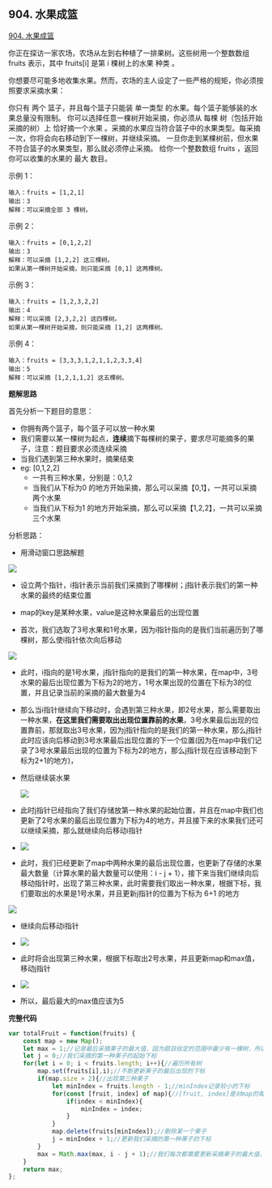 ## 904. 水果成篮

[904. 水果成篮](https://leetcode.cn/problems/fruit-into-baskets/)

你正在探访一家农场，农场从左到右种植了一排果树。这些树用一个整数数组 fruits 表示，其中 fruits[i] 是第 i 棵树上的水果 种类 。

你想要尽可能多地收集水果。然而，农场的主人设定了一些严格的规矩，你必须按照要求采摘水果：

你只有 两个 篮子，并且每个篮子只能装 单一类型 的水果。每个篮子能够装的水果总量没有限制。
你可以选择任意一棵树开始采摘，你必须从 每棵 树（包括开始采摘的树）上 恰好摘一个水果 。采摘的水果应当符合篮子中的水果类型。每采摘一次，你将会向右移动到下一棵树，并继续采摘。
一旦你走到某棵树前，但水果不符合篮子的水果类型，那么就必须停止采摘。
给你一个整数数组 fruits ，返回你可以收集的水果的 最大 数目。

 

示例 1：

```
输入：fruits = [1,2,1]
输出：3
解释：可以采摘全部 3 棵树。
```


示例 2：

```
输入：fruits = [0,1,2,2]
输出：3
解释：可以采摘 [1,2,2] 这三棵树。
如果从第一棵树开始采摘，则只能采摘 [0,1] 这两棵树。
```


示例 3：

```
输入：fruits = [1,2,3,2,2]
输出：4
解释：可以采摘 [2,3,2,2] 这四棵树。
如果从第一棵树开始采摘，则只能采摘 [1,2] 这两棵树。
```


示例 4：

```
输入：fruits = [3,3,3,1,2,1,1,2,3,3,4]
输出：5
解释：可以采摘 [1,2,1,1,2] 这五棵树。
```



**题解思路**

首先分析一下题目的意思：

- 你拥有两个篮子，每个篮子可以放一种水果
- 我们需要以某一棵树为起点，**连续**摘下每棵树的果子，要求尽可能摘多的果子，注意：题目要求必须连续采摘
- 当我们遇到第三种水果时，摘果结束
- eg: [0,1,2,2]
  - 一共有三种水果，分别是：0,1,2
  - 当我们从下标为0 的地方开始采摘，那么可以采摘【0,1】，一共可以采摘两个水果
  - 当我们从下标为1 的地方开始采摘，那么可以采摘【1,2,2】，一共可以采摘三个水果



分析思路：

- 用滑动窗口思路解题

![](./图片/904.1.jpg)

- 设立两个指针，i指针表示当前我们采摘到了哪棵树；j指针表示我们的第一种水果的最终的结束位置
- map的key是某种水果，value是这种水果最后的出现位置

- 首次，我们选取了3号水果和1号水果，因为i指针指向的是我们当前遍历到了哪棵树，那么使i指针依次向后移动

![](./图片/904.2.jpg)

- 此时，i指向的是1号水果，j指针指向的是我们的第一种水果，在map中，3号水果的最后出现位置为下标为2的地方，1号水果出现的位置在下标为3的位置，并且记录当前的采摘的最大数量为4

- 那么当i指针继续向下移动时，会遇到第三种水果，即2号水果，那么需要取出一种水果，**在这里我们需要取出出现位置靠前的水果**，3号水果最后出现的位置靠前，那就取出3号水果，因为j指针指向的是我们的第一种水果，那么j指针此时应该向后移动到3号水果最后出现位置的下一个位置(因为在map中我们记录了3号水果最后出现的位置为下标为2的地方，那么j指针现在应该移动到下标为2+1的地方)，

- 然后继续装水果

  ![](./图片/904.3.jpg)

- 此时j指针已经指向了我们存储放第一种水果的起始位置，并且在map中我们也更新了2号水果的最后出现位置为下标为4的地方，并且接下来的水果我们还可以继续采摘，那么就继续向后移动i指针
- ![](./图片/904.4.jpg)

- 此时，我们已经更新了map中两种水果的最后出现位置，也更新了存储的水果最大数量（计算水果的最大数量可以使用：i - j + 1），接下来当我们继续向后移动指针时，出现了第三种水果，此时需要我们取出一种水果，根据下标，我们要取出的水果是1号水果，并且更新j指针的位置为下标为 6+1 的地方

![](./图片/904.5.jpg)

- 继续向后移动i指针
- ![](./图片/904.6.jpg)

- 此时将会出现第三种水果，根据下标取出2号水果，并且更新map和max值，移动j指针
- ![](./图片/904.7.jpg)

- 所以，最后最大的max值应该为5

**完整代码**

```js
var totalFruit = function(fruits) {
    const map = new Map();
    let max = 1;//记录最后采摘果子的最大值，因为题目给定的范围中最少有一棵树，所以设置值为 1
    let j = 0;//我们采摘的第一种果子的起始下标
    for(let i = 0; i < fruits.length; i++){//遍历所有树
        map.set(fruits[i],i);//不断更新果子的最后出现的下标
        if(map.size > 2){//出现第三种果子
            let minIndex = fruits.length - 1;//minIndex记录较小的下标
            for(const [fruit, index] of map){//[fruit, index]是对map的每一项进行解构，直接拿到下标
                if(index < minIndex){
                    minIndex = index;
                }
            }
            map.delete(fruits[minIndex]);//删除某一个果子
            j = minIndex + 1;//更新我们采摘的第一种果子的下标
        }
        max = Math.max(max, i - j + 1);//我们每次都需要更新采摘果子的最大值，不论是否出现第三种果子
    }
    return max;
};
```

